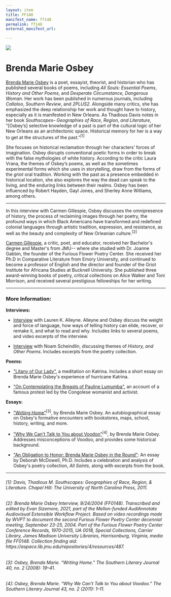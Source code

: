 ```yaml
---
layout: item
title: FF148
manifest_name: ff148
permalink: ff148
external_manifest_url: 

---
```

<!-- Add an essay or interpretive material below this line,
using HTML or markdown.  Do not modify this file above this line -->
  <img src="https://furiousflower.org/wp-content/uploads/2019/04/osbey-profile.png">
  <h1>Brenda Marie Osbey</h1>
    <body><p><a href=/"https://www.osbeynola.com">Brenda Marie Osbey</a> is a poet, essayist, theorist, and historian who has published several books of poems, including <i>All Souls: Essential Poems</i>, <i>History and Other Poems</i>, and <i>Desperate Circumstance, Dangerous Woman</i>. Her work has been published in numerous journals, including <i>Callaloo</i>, <i>Southern Review</i>, and <i>2PLUS2</i>. Alongside many critics, she has emphasized the deep relationship her work and thought have to history, especially as it is manifested in New Orleans. As Thadious Davis notes in her book <i>Southscapes– Geographies of Race, Region, and Literature</i>, “[Osbey’s] selective knowledge of a past is part of the cultural logic of her New Orleans as an architectonic space. Historical memory for her is a way to get at the structures of the past.”<sup>[1]</sup></p>
    <p>She focuses on historical reclamation through her characters’ forces of imagination. Osbey disrupts conventional poetic forms in order to break with the false mythologies of white history.  According to the critic Laura Vrana, the themes of Osbey’s poems, as well as the sometimes experimental forms which she uses in storytelling, draw from the forms of the <i>griot</i> oral tradition. Working with the past as a presence embedded in historical location, she also explores the way the dead can speak to the living, and the enduring links between their realms. Osbey has been influenced by Robert Hayden, Gayl Jones, and Sherley Anne Williams, among others.</p>
<hr/>
  <p>In this interview with Carmen Gillespie, Osbey discusses the omnipresence of history, the process of reclaiming images through her poetry, the profound ways in which Black Americans have transformed and redefined colonial languages through artistic tradition, expression, and resistance, as well as the beauty and complexity of New Orleanian culture.<sup>[2]</sup></p>
  <p><a href=/"https://cavecanempoets.org/poetstour/carmen-gillespie">Carmen Gillespie</a>, a critic, poet, and educator, received her Bachelor's degree and Master's from JMU-- where she studied with Dr. Joanne Gabbin, the founder of the Furious Flower Poetry Center. She received her Ph.D in Comparative Literature from Emory University, and continued to become a professor of English and the director and founder of the Griot Institute for Africana Studies at Bucknell University. She published three award-winning books of poetry, critical collections on Alice Walker and Toni Morrison, and received several prestigious fellowships for her writing.</p>
  </body>
<hr>
<h3>More Information:</h3>
<b>Interviews:</b>
  <ul><li><p><a href=/"https://fightandfiddle.com/issues/brenda-marie-osbey">Interview</a> with Lauren K. Alleyne. Alleyne and Osbey discuss the weight and force of language, how ways of telling history can elide, recover, or remake it, and what to read and why. Includes links to several poems, and video excerpts of the interview.</p></li></ul>
<ul><li><p><a href=/"http://kalamu.com/neogriot/2013/10/16/interview-brenda-marie-osbey-the-poem-as-history">Interview</a> with Noam Scheindlin, discussing themes of <i>History, and Other Poems</i>. Includes excerpts from the poetry collection.</p></li></ul>
<b>Poems:</b>
<ul><li><p><a href=/"https://poetrysociety.org/features/remembering-katrina/brenda-marie-osbey">"Litany of Our Lady"</a>, a meditation on Katrina. Includes a short essay on Brenda Marie Osbey's experience of hurricane Katrina.</p></li></ul>
<ul><li><p><a href=/"https://poets.org/poem/contemplating-breasts-pauline-lumumba">"On Contemplating the Breasts of Pauline Lumumba"</a>, an account of a famous protest led by the Congolese womanist and activist.</p></li></ul>
<b>Essays:</b>
<ul><li><p><a href=/"https://www.jstor.org/stable/20077905">"Writing Home"</a><sup>[3]</sup>, by Brenda Marie Osbey. An autobiographical essay on Osbey's formative encounters with bookstores, maps, school, history, writing, and more.</p></li></ul>
<ul><li><p><a href=/"https://www.jstor.org/stable/23208853">"Why We Can't Talk to You about Voodoo"</a><sup>[4]</sup>, by Brenda Marie Osbey. Addresses misconceptions of Voodoo, and provides some historical background.</p></li></ul>
<ul><li><p><a href=/"https://fightandfiddle.com/2021/01/31/osbey-essay">"An Obligation to Honor: Brenda Marie Osbey in the Round"</a>: An essay by Deborah McDowell, Ph.D. Includes a celebration and analysis of Osbey's poetry collection, <i>All Saints</i>, along with excerpts from the book.</p></li></ul>

<hr>
<h6>[1]: Davis, Thadious M. <i>Southscapes: Geographies of Race, Region, & Literature.</i> Chapel Hill: The University of North Carolina Press, 2011.
</h6>
<h6>[2]: Brenda Marie Osbey Interview, 9/24/2004 (FF0148). Transcribed and edited by Evan Sizemore, 2021, part of the Mellon-funded AudiAnnotate Audiovisual Extensible Workflow Project. Based on video recordings made by WVPT to document the second Furious Flower Poetry Center decennial meeting, September 23-25, 2004. Part of the Furious Flower Poetry Center Conference Records, 1970-2015, UA 0018, Special Collections, Carrier Library, James Madison University Libraries, Harrisonburg, Virginia, media file FF0148. Collection finding aid: https://aspace.lib.jmu.edu/repositories/4/resources/487.</h6>
<h6>[3]: Osbey, Brenda Marie. “Writing Home.” The Southern Literary Journal 40, no. 2 (2008): 19–41.</h6>
<h6>[4]: Osbey, Brenda Marie. “Why We Can’t Talk to You about Voodoo.” The Southern Literary Journal 43, no. 2 (2011): 1–11.</h6>
  
